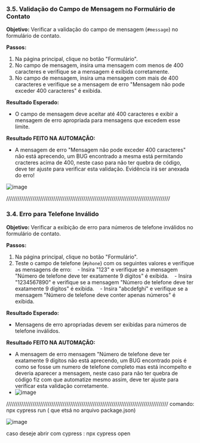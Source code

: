 ### **3.5. Validação do Campo de Mensagem no Formulário de Contato**

**Objetivo:** Verificar a validação do campo de mensagem (`#message`) no formulário de contato.

**Passos:**
1. Na página principal, clique no botão "Formulário".
2. No campo de mensagem, insira uma mensagem com menos de 400 caracteres e verifique se a mensagem é exibida corretamente.
3. No campo de mensagem, insira uma mensagem com mais de 400 caracteres e verifique se a mensagem de erro "Mensagem não pode exceder 400 caracteres" é exibida.

**Resultado Esperado:**
- O campo de mensagem deve aceitar até 400 caracteres e exibir a mensagem de erro apropriada para mensagens que excedem esse limite.


**Resultado FEITO NA AUTOMAÇÃO:**
- A mensagem de erro "Mensagem não pode exceder 400 caracteres"  não está aprecendo, um BUG encontrado a mesma está permitando cracteres acima de 400, neste caso para não ter quebra de código, deve ter ajuste para verificar esta validação. Evidência irá ser anexada do erro!

![image](https://github.com/user-attachments/assets/d60d138e-507a-4e03-aff9-21d6cdc76e75)



///////////////////////////////////////////////////////////////////////////////////////

### **3.4. Erro para Telefone Inválido**

**Objetivo:** Verificar a exibição de erro para números de telefone inválidos no formulário de contato.

**Passos:**
1. Na página principal, clique no botão "Formulário".
2. Teste o campo de telefone (`#phone`) com os seguintes valores e verifique as mensagens de erro:
   - Insira "123" e verifique se a mensagem "Número de telefone deve ter exatamente 9 dígitos" é exibida.
   - Insira "1234567890" e verifique se a mensagem "Número de telefone deve ter exatamente 9 dígitos" é exibida.
   - Insira "abcdefghi" e verifique se a mensagem "Número de telefone deve conter apenas números" é exibida.

**Resultado Esperado:**
- Mensagens de erro apropriadas devem ser exibidas para números de telefone inválidos.

**Resultado FEITO NA AUTOMAÇÃO:**
-  A mensagem de erro mensagem "Número de telefone deve ter exatamente 9 dígitos  não está aprecendo, um BUG encontrado pois é como se fosse um numero de telefone completo mas está incompelto e deveria aparecer a mensagem, neste caso para não ter quebra de código fiz com que automatize mesmo assim, deve ter ajuste para verificar esta validação corretamente.
-  ![image](https://github.com/user-attachments/assets/5ac2b175-8693-4266-bd88-b8b42026c926)


//////////////////////////////////////////////////////////////////////////////////////
comando: npx cypress run ( que etsá no arquivo package.json)

![image](https://github.com/user-attachments/assets/5d2b9e02-ff24-4010-b332-0a688ad0339b)

caso deseje abrir com cypress : npx cypress open
